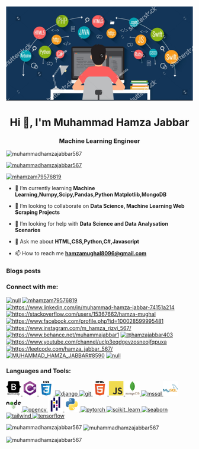 ![logo](https://github.com/muhammadhamzajabbar567/muhammadhamzajabbar567/blob/main/git%201.jpg)
<h1 align="center">Hi 👋, I'm Muhammad Hamza Jabbar</h1>
<h3 align="center">Machine Learning Engineer</h3>


<a href="https://player.vimeo.com/external/537861011.sd.mp4?s=20b9b8a94ad405668c86a1c4d01ffe6ba190bfb4&profile_id=164&oauth2_token_id=57447761" width="400" align="right"></a>


<p align="left"> <img src="https://komarev.com/ghpvc/?username=muhammadhamzajabbar567&label=Profile%20views&color=0e75b6&style=flat" alt="muhammadhamzajabbar567" /> </p>

<p align="left"> <a href="https://github-profile-trophy.vercel.app/?username=ryo-ma&theme=matrix"><img src="https://github-profile-trophy.vercel.app/?username=ryo-ma&theme=flat" alt="muhammadhamzajabbar567" /></a> </p>

<p align="left"> <a href="https://twitter.com/mhamzam79576819" target="blank"><img src="https://img.shields.io/twitter/follow/mhamzam79576819?logo=twitter&style=for-the-badge" alt="mhamzam79576819" /></a> </p>

- 🌱 I’m currently learning **Machine Learning,Numpy,Scipy,Pandas,Python Matplotlib,MongoDB**

- 👯 I’m looking to collaborate on **Data Science, Machine Learning Web Scraping Projects**

- 🤝 I’m looking for help with **Data Science and Data Analysation Scenarios**

- 💬 Ask me about **HTML,CSS,Python,C#,Javascript**

- 📫 How to reach me **hamzamughal8096@gmail.com**

### Blogs posts
<!-- BLOG-POST-LIST:START -->
<!-- BLOG-POST-LIST:END -->

<h3 align="left">Connect with me:</h3>
<p align="left">
<a href="https://dev.to/null" target="blank"><img align="center" src="https://raw.githubusercontent.com/rahuldkjain/github-profile-readme-generator/master/src/images/icons/Social/devto.svg" alt="null" height="30" width="40" /></a>
<a href="https://twitter.com/mhamzam79576819" target="blank"><img align="center" src="https://raw.githubusercontent.com/rahuldkjain/github-profile-readme-generator/master/src/images/icons/Social/twitter.svg" alt="mhamzam79576819" height="30" width="40" /></a>
<a href="https://linkedin.com/in/https://www.linkedin.com/in/muhammad-hamza-jabbar-74151a214" target="blank"><img align="center" src="https://raw.githubusercontent.com/rahuldkjain/github-profile-readme-generator/master/src/images/icons/Social/linked-in-alt.svg" alt="https://www.linkedin.com/in/muhammad-hamza-jabbar-74151a214" height="30" width="40" /></a>
<a href="https://stackoverflow.com/users/15367662/hamza-mughal" target="blank"><img align="center" src="https://raw.githubusercontent.com/rahuldkjain/github-profile-readme-generator/master/src/images/icons/Social/stack-overflow.svg" alt="https://stackoverflow.com/users/15367662/hamza-mughal" height="30" width="40" /></a>
<a href="https://fb.com/https://www.facebook.com/profile.php?id=100028599995481" target="blank"><img align="center" src="https://raw.githubusercontent.com/rahuldkjain/github-profile-readme-generator/master/src/images/icons/Social/facebook.svg" alt="https://www.facebook.com/profile.php?id=100028599995481" height="30" width="40" /></a>
<a href="https://instagram.com/https://www.instagram.com/m_hamza_rizvi_567/" target="blank"><img align="center" src="https://raw.githubusercontent.com/rahuldkjain/github-profile-readme-generator/master/src/images/icons/Social/instagram.svg" alt="https://www.instagram.com/m_hamza_rizvi_567/" height="30" width="40" /></a>
<a href="https://www.behance.net/https://www.behance.net/muhammajabbar1" target="blank"><img align="center" src="https://raw.githubusercontent.com/rahuldkjain/github-profile-readme-generator/master/src/images/icons/Social/behance.svg" alt="https://www.behance.net/muhammajabbar1" height="30" width="40" /></a>
<a href="https://medium.com/@hamzajabbar403" target="blank"><img align="center" src="https://raw.githubusercontent.com/rahuldkjain/github-profile-readme-generator/master/src/images/icons/Social/medium.svg" alt="@hamzajabbar403" height="30" width="40" /></a>
<a href="https://www.youtube.com/c/https://www.youtube.com/channel/uclp3eqdgevzosneojfqpuxa" target="blank"><img align="center" src="https://raw.githubusercontent.com/rahuldkjain/github-profile-readme-generator/master/src/images/icons/Social/youtube.svg" alt="https://www.youtube.com/channel/uclp3eqdgevzosneojfqpuxa" height="30" width="40" /></a>
<a href="https://www.leetcode.com/https://leetcode.com/hamza_jabbar_567/" target="blank"><img align="center" src="https://raw.githubusercontent.com/rahuldkjain/github-profile-readme-generator/master/src/images/icons/Social/leet-code.svg" alt="https://leetcode.com/hamza_jabbar_567/" height="30" width="40" /></a>
<a href="https://discord.gg/MUHAMMAD_HAMZA_JABBAR#8590" target="blank"><img align="center" src="https://raw.githubusercontent.com/rahuldkjain/github-profile-readme-generator/master/src/images/icons/Social/discord.svg" alt="MUHAMMAD_HAMZA_JABBAR#8590" height="30" width="40" /></a>
<a href="/null" target="blank"><img align="center" src="https://raw.githubusercontent.com/rahuldkjain/github-profile-readme-generator/master/src/images/icons/Social/rss.svg" alt="null" height="30" width="40" /></a>
</p>

<h3 align="left">Languages and Tools:</h3>
<p align="left"> <a href="https://getbootstrap.com" target="_blank" rel="noreferrer"> <img src="https://raw.githubusercontent.com/devicons/devicon/master/icons/bootstrap/bootstrap-plain-wordmark.svg" alt="bootstrap" width="40" height="40"/> </a> <a href="https://www.w3schools.com/cs/" target="_blank" rel="noreferrer"> <img src="https://raw.githubusercontent.com/devicons/devicon/master/icons/csharp/csharp-original.svg" alt="csharp" width="40" height="40"/> </a> <a href="https://www.w3schools.com/css/" target="_blank" rel="noreferrer"> <img src="https://raw.githubusercontent.com/devicons/devicon/master/icons/css3/css3-original-wordmark.svg" alt="css3" width="40" height="40"/> </a> <a href="https://www.djangoproject.com/" target="_blank" rel="noreferrer"> <img src="https://cdn.worldvectorlogo.com/logos/django.svg" alt="django" width="40" height="40"/> </a> <a href="https://git-scm.com/" target="_blank" rel="noreferrer"> <img src="https://www.vectorlogo.zone/logos/git-scm/git-scm-icon.svg" alt="git" width="40" height="40"/> </a> <a href="https://www.w3.org/html/" target="_blank" rel="noreferrer"> <img src="https://raw.githubusercontent.com/devicons/devicon/master/icons/html5/html5-original-wordmark.svg" alt="html5" width="40" height="40"/> </a> <a href="https://developer.mozilla.org/en-US/docs/Web/JavaScript" target="_blank" rel="noreferrer"> <img src="https://raw.githubusercontent.com/devicons/devicon/master/icons/javascript/javascript-original.svg" alt="javascript" width="40" height="40"/> </a> <a href="https://www.mongodb.com/" target="_blank" rel="noreferrer"> <img src="https://raw.githubusercontent.com/devicons/devicon/master/icons/mongodb/mongodb-original-wordmark.svg" alt="mongodb" width="40" height="40"/> </a> <a href="https://www.microsoft.com/en-us/sql-server" target="_blank" rel="noreferrer"> <img src="https://www.svgrepo.com/show/303229/microsoft-sql-server-logo.svg" alt="mssql" width="40" height="40"/> </a> <a href="https://www.mysql.com/" target="_blank" rel="noreferrer"> <img src="https://raw.githubusercontent.com/devicons/devicon/master/icons/mysql/mysql-original-wordmark.svg" alt="mysql" width="40" height="40"/> </a> <a href="https://nodejs.org" target="_blank" rel="noreferrer"> <img src="https://raw.githubusercontent.com/devicons/devicon/master/icons/nodejs/nodejs-original-wordmark.svg" alt="nodejs" width="40" height="40"/> </a> <a href="https://opencv.org/" target="_blank" rel="noreferrer"> <img src="https://www.vectorlogo.zone/logos/opencv/opencv-icon.svg" alt="opencv" width="40" height="40"/> </a> <a href="https://pandas.pydata.org/" target="_blank" rel="noreferrer"> <img src="https://raw.githubusercontent.com/devicons/devicon/2ae2a900d2f041da66e950e4d48052658d850630/icons/pandas/pandas-original.svg" alt="pandas" width="40" height="40"/> </a> <a href="https://www.python.org" target="_blank" rel="noreferrer"> <img src="https://raw.githubusercontent.com/devicons/devicon/master/icons/python/python-original.svg" alt="python" width="40" height="40"/> </a> <a href="https://pytorch.org/" target="_blank" rel="noreferrer"> <img src="https://www.vectorlogo.zone/logos/pytorch/pytorch-icon.svg" alt="pytorch" width="40" height="40"/> </a> <a href="https://scikit-learn.org/" target="_blank" rel="noreferrer"> <img src="https://upload.wikimedia.org/wikipedia/commons/0/05/Scikit_learn_logo_small.svg" alt="scikit_learn" width="40" height="40"/> </a> <a href="https://seaborn.pydata.org/" target="_blank" rel="noreferrer"> <img src="https://seaborn.pydata.org/_images/logo-mark-lightbg.svg" alt="seaborn" width="40" height="40"/> </a> <a href="https://tailwindcss.com/" target="_blank" rel="noreferrer"> <img src="https://www.vectorlogo.zone/logos/tailwindcss/tailwindcss-icon.svg" alt="tailwind" width="40" height="40"/> </a> <a href="https://www.tensorflow.org" target="_blank" rel="noreferrer"> <img src="https://www.vectorlogo.zone/logos/tensorflow/tensorflow-icon.svg" alt="tensorflow" width="40" height="40"/> </a> </p>

<p><img align="left" src="https://github-readme-stats.vercel.app/api/top-langs?username=muhammadhamzajabbar567&show_icons=true&locale=en&layout=compact" alt="muhammadhamzajabbar567" /></p>

<p>&nbsp;<img align="center" src="https://github-readme-stats.vercel.app/api?username=muhammadhamzajabbar567&show_icons=true&locale=en" alt="muhammadhamzajabbar567" /></p>

<p><img align="center" src="https://github-readme-streak-stats.herokuapp.com/?user=muhammadhamzajabbar567&" alt="muhammadhamzajabbar567" /></p>

